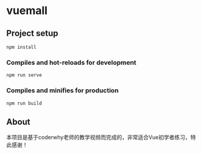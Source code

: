 # vuemall

## Project setup
```
npm install
```

### Compiles and hot-reloads for development
```
npm run serve
```

### Compiles and minifies for production
```
npm run build
```



## About

本项目是基于coderwhy老师的教学视频而完成的，非常适合Vue初学者练习，特此感谢！